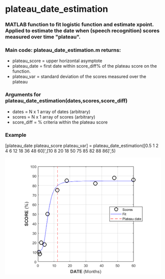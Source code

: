 # plateau_date_estimation

### MATLAB function to fit logistic function and estimate xpoint. Applied to estimate the date when (speech recognition) scores measured over time "plateau". 

### Main code: plateau_date_estimation.m returns:

* plateau_score = upper horizontal asymptote 
* plateau_date = first date within score_diff% of the plateau score on the function.
* plateau_var = standard deviation of the scores measured over the plateau

### Arguments for plateau_date_estimation(dates,scores,score_diff)

* dates = N x 1 array of dates (arbitrary)
* scores = N x 1 array of scores (arbitrary)
* score_diff = % criteria within the plateau score

### Example
[plateau_date plateau_score plateau_var] = plateau_date_estimation([0.5 1 2 4 6 12 18 36 48 60]',[10 8 20 18 50 75 85 82 88 86]',5)

![](plateau_date_estimation_fig.png) 
